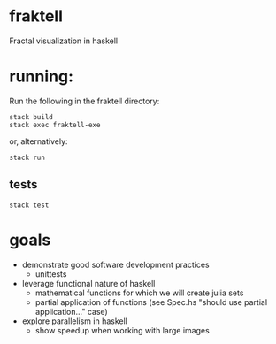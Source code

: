 # fraktell
Fractal visualization in haskell

# running:
Run the following in the fraktell directory:

    stack build
    stack exec fraktell-exe

or, alternatively:

    stack run

## tests
    stack test

# goals
 * demonstrate good software development practices
   * unittests
 * leverage functional nature of haskell
   * mathematical functions for which we will create julia sets
   * partial application of functions (see Spec.hs "should use partial
     application..." case)
 * explore parallelism in haskell
   * show speedup when working with large images
